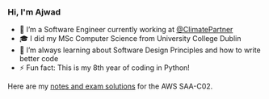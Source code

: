 ### Hi, I'm Ajwad

- 🔭 I’m a Software Engineer currently working at [@ClimatePartner](https://github.com/ClimatePartner)
- 🎓 I did my MSc Computer Science from University College Dublin
- 🌱 I’m always learning about Software Design Principles and how to write better code
- ⚡ Fun fact: This is my 8th year of coding in Python!

Here are my [notes and exam solutions](https://github.com/ajwadjaved/AWS-SAA-C02) for the AWS SAA-C02.

